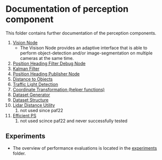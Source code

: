 # Documentation of perception component

This folder contains further documentation of the perception components.

1. [Vision Node](./06_vision_node.md)
   - The Visison Node provides an adaptive interface that is able to perform object-detection and/or image-segmentation on multiple cameras at the same time.
2. [Position Heading Filter Debug Node](./07_position_heading_filter_debug_node.md)
3. [Kalman Filter](./08_kalman_filter.md)
4. [Position Heading Publisher Node](./09_position_heading_publisher_node.md)
5. [Distance to Objects](./10_distance_to_objects.md)
6. [Traffic Light Detection](./11_traffic_light_detection.md)
7. [Coordinate Transformation (helper functions)](./00_coordinate_transformation.md)
8. [Dataset Generator](./01_dataset_generator.md)
9. [Dataset Structure](./02_dataset_structure.md)
10. [Lidar Distance Utility](./03_lidar_distance_utility.md)
    1. not used since paf22
11. [Efficient PS](./04_efficientps.md)
    1. not used scince paf22 and never successfully tested

## Experiments

- The overview of performance evaluations is located in the [experiments](./experiments/README.md) folder.
